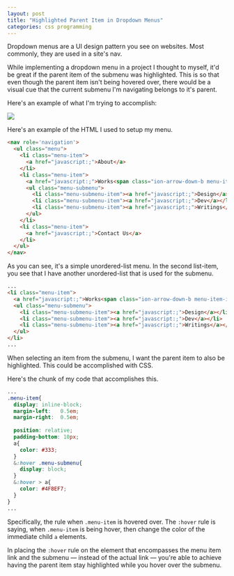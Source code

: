 ```yaml
---
layout: post
title: "Highlighted Parent Item in Dropdown Menus"
categories: css programming
---
```


Dropdown menus are a UI design pattern you see on websites. Most commonly, they are used in a site's nav.

While implementing a dropdown menu in a project I thought to myself, it'd be great if the parent item of the submenu was highlighted. This is so that even though the parent item isn't being hovered over, there would be a visual cue that the current submenu I'm navigating belongs to it's parent.

Here's an example of what I'm trying to accomplish:

![](https://dl.dropboxusercontent.com/u/1228961/michaellee/2014/10%20-%20October/dropdown.png)

Here's an example of the HTML I used to setup my menu.

```html
<nav role='navigation'>
  <ul class="menu">
    <li class="menu-item">
      <a href="javascript:;">About</a>
    </li>
    <li class="menu-item">
      <a href="javascript:;">Works<span class="ion-arrow-down-b menu-item-icon"></span></a>
      <ul class="menu-submenu">
        <li class="menu-submenu-item"><a href="javascript:;">Design</a></li>
        <li class="menu-submenu-item"><a href="javascript:;">Dev</a></li>
        <li class="menu-submenu-item"><a href="javascript:;">Writings</a></li>
      </ul>
    </li>
    <li class="menu-item">
      <a href="javascript:;">Contact Us</a>
    </li>
  </ul>
</nav>
```

As you can see, it's a simple unordered-list menu. In the second list-item, you see that I have another unordered-list that is used for the submenu.

```html
...
<li class="menu-item">
  <a href="javascript:;">Works<span class="ion-arrow-down-b menu-item-icon"></span></a>
  <ul class="menu-submenu">
    <li class="menu-submenu-item"><a href="javascript:;">Design</a></li>
    <li class="menu-submenu-item"><a href="javascript:;">Dev</a></li>
    <li class="menu-submenu-item"><a href="javascript:;">Writings</a></li>
  </ul>
</li>
...
```

When selecting an item from the submenu, I want the parent item to also be highlighted. This could be accomplished with CSS.

Here's the chunk of my code that accomplishes this.

```css
...
.menu-item{
  display: inline-block;
  margin-left:   0.5em;
  margin-right:  0.5em;
  
  position: relative;
  padding-bottom: 10px;
  a{
    color: #333;
  }
  &:hover .menu-submenu{
    display: block;
  }
  &:hover > a{
    color: #4F8EF7;
  }
}
...
```

Specifically, the rule when `.menu-item` is hovered over. The `:hover` rule is saying, when `.menu-item` is being hover, then change the color of the immediate child `a` elements.

In placing the `:hover` rule on the element that encompasses the menu item link and the submenu &mdash; instead of the actual link &mdash; you're able to achieve having the parent item stay highlighted while you hover over the submenu.
